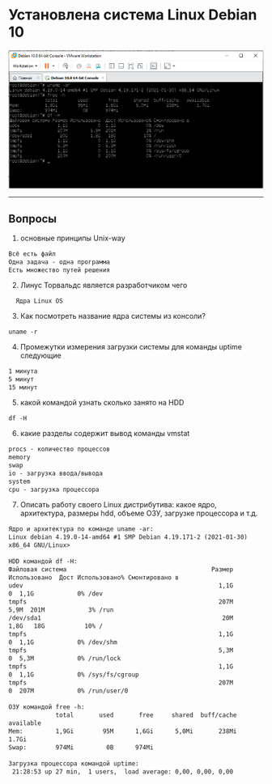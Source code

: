 # Установлена система Linux Debian 10
![Image alt](https://github.com/redrockstyle/admlinux/blob/hw1/deb.PNG)
____
## Вопросы
1. основные принципы Unix-way
```
Всё есть файл
Одна задача - одна программа
Есть множество путей решения
```
2. Линус Торвальдс является разработчиком чего
```
  Ядра Linux OS
```
3. Как посмотреть  название ядра системы из консоли?
```
uname -r
```
4. Промежутки измерения загрузки системы для команды uptime следующие
```
1 минута
5 минут
15 минут
```
5. какой командой узнать сколько занято на HDD
```
df -H
```
6. какие разделы содержит вывод команды vmstat
```	
procs - количество процессов
memory
swap
io - загрузка ввода/вывода
system
cpu - загрузка процессора
```
7. Описать работу своего Linux дистрибутива: какое ядро, архитектура, размеры hdd, объеме ОЗУ, загрузке процессора и т.д.
	
```
Ядро и архитектура по команде uname -ar:	
Linux debian 4.19.0-14-amd64 #1 SMP Debian 4.19.171-2 (2021-01-30) x86_64 GNU/Linux>
	 
HDD командой df -H:
Файловая система                                        Размер Использовано  Дост Использовано% Cмонтировано в
udev                                                      1,1G            0  1,1G            0% /dev
tmpfs                                                     207M         5,9M  201M            3% /run
/dev/sda1                                                  20M         1,8G   18G           10% /
tmpfs                                                     1,1G            0  1,1G            0% /dev/shm
tmpfs                                                     5,3M            0  5,3M            0% /run/lock
tmpfs                                                     1,1G            0  1,1G            0% /sys/fs/cgroup
tmpfs                                                     207M            0  207M            0% /run/user/0
	 
ОЗУ командой free -h:
             total       used       free     shared  buff/cache  available
Mem:         1,9Gi        95M      1,6Gi      5,0Mi       238Mi      1.7Gi
Swap:        974Mi         0B      974Mi
	
Загрузка процессора командой uptime:
 21:28:53 up 27 min,  1 users,  load average: 0,00, 0,00, 0,00
   ```
